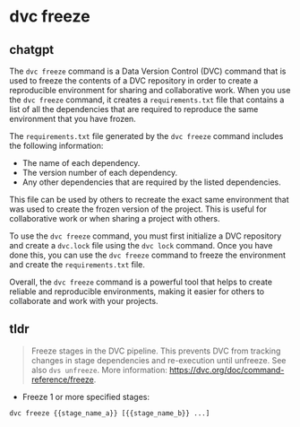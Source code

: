 # dvc freeze 
## chatgpt 
The `dvc freeze` command is a Data Version Control (DVC) command that is used to freeze the contents of a DVC repository in order to create a reproducible environment for sharing and collaborative work. When you use the `dvc freeze` command, it creates a `requirements.txt` file that contains a list of all the dependencies that are required to reproduce the same environment that you have frozen.

The `requirements.txt` file generated by the `dvc freeze` command includes the following information:

- The name of each dependency.
- The version number of each dependency.
- Any other dependencies that are required by the listed dependencies.

This file can be used by others to recreate the exact same environment that was used to create the frozen version of the project. This is useful for collaborative work or when sharing a project with others.

To use the `dvc freeze` command, you must first initialize a DVC repository and create a `dvc.lock` file using the `dvc lock` command. Once you have done this, you can use the `dvc freeze` command to freeze the environment and create the `requirements.txt` file. 

Overall, the `dvc freeze` command is a powerful tool that helps to create reliable and reproducible environments, making it easier for others to collaborate and work with your projects. 

## tldr 
 
> Freeze stages in the DVC pipeline.
> This prevents DVC from tracking changes in stage dependencies and re-execution until unfreeze.
> See also `dvs unfreeze`.
> More information: <https://dvc.org/doc/command-reference/freeze>.

- Freeze 1 or more specified stages:

`dvc freeze {{stage_name_a}} [{{stage_name_b}} ...]`

